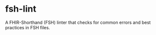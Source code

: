# fsh-lint
A FHIR-Shorthand (FSH) linter that checks for common errors and best practices in FSH files.
